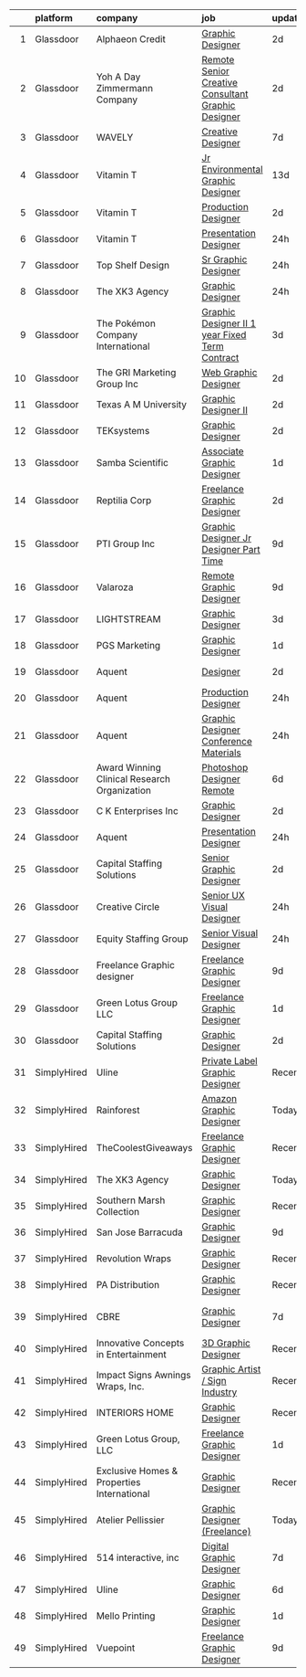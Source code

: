 

|    | platform    | company                                      | job                                                                                                                                                                                                                                                                                                                                                                                                                                                                                                                                                                                                                                                                                                                                                                                                                                                                                                                                                                                                                                                                                                                                                                                                                                                                                                                  | update_time   | location                  |
|---:|:------------|:---------------------------------------------|:---------------------------------------------------------------------------------------------------------------------------------------------------------------------------------------------------------------------------------------------------------------------------------------------------------------------------------------------------------------------------------------------------------------------------------------------------------------------------------------------------------------------------------------------------------------------------------------------------------------------------------------------------------------------------------------------------------------------------------------------------------------------------------------------------------------------------------------------------------------------------------------------------------------------------------------------------------------------------------------------------------------------------------------------------------------------------------------------------------------------------------------------------------------------------------------------------------------------------------------------------------------------------------------------------------------------|:--------------|:--------------------------|
|  1 | Glassdoor   | Alphaeon Credit                              | [Graphic Designer](https://www.glassdoor.com/partner/jobListing.htm?pos=108&ao=1110586&s=58&guid=000001836932df97b29dfa83c1719182&src=GD_JOB_AD&t=SR&vt=w&ea=1&cs=1_aba282d7&cb=1663917285649&jobListingId=1008151102778&cpc=6FC5BA77C9A4CD78&jrtk=3-0-1gdkj5ntpjijg801-1gdkj5nuai15s800-abcd5ecee57e47db--6NYlbfkN0BnrYInERJ5Dx43upzuCJT-nQFJR1QZO1CzI9s0vUeUfJZWnSVwM6sTMepdAUS1r-9wI9vl2Ek6oP4dSSjjvie65ySAeIg1e3HzzAQLY8ZWgdJ6a5iEeQCfPiomXysthzUx8llpKf_VXs7LF-k3ViVgUgdRJd4MlhboPWphQFXeypCOREIRtirE0vFZV2gl14nHEHZT32Abt3tlsppP-lANmyb1U2a4weTLK_RWqTk8LeqgVf3Rrs0oDTGd8bWWQIyyjBePp7jIhKC2Cof3mWiqcP1JoKgq3y3A6Pa347H1jjhQHSjcVZgYoKumb2V7AaRZuWJpJGVu3QYcjQwMDcFRX6xrC4TalbMwamljqNFAPOShZpsC6K71YK3wVHN99u0BmawFt7KPzOwE_FPEsS7gvdVXFliwYyVsPZy9wVn3uCsDOaB3V_hyMPJx1wdCd5X4CfCvdmCxXP1cO4bDdpP4cR3zg0PY4PqvCoU8W_K0I97gUk4iJF1gIsPpsRqx18c%3D)                                                                                                                                                                                                                                                                                                                                                                                                                                                            | 2d            | Remote                    |
|  2 | Glassdoor   | Yoh  A Day   Zimmermann Company              | [Remote   Senior Creative Consultant   Graphic Designer](https://www.glassdoor.com/partner/jobListing.htm?pos=117&ao=1110586&s=58&guid=000001836932df97b29dfa83c1719182&src=GD_JOB_AD&t=SR&vt=w&ea=1&cs=1_e18151a9&cb=1663917285650&jobListingId=1008151880610&cpc=4F748F1840550ABC&jrtk=3-0-1gdkj5ntpjijg801-1gdkj5nuai15s800-61194d1946350c59--6NYlbfkN0Ae6Qmv8rNb3d5rEsMPL_plhvilYeiJERi7JqghURwQ9bm7MqXbBAiykq53oyuhTfuPYlFhF8X6HgwUoDGD5iKS4fjS8TWcE70hAqwUpJTB_osxRYZdE8qLbHwYCLVKa0Gde-vuAU9X0tJ7h4cMg25Wo5UlslE5_CfpadBdrIqtpJ8zLxfAXfRKoCEoeake6N5lPOMfG-SYgzQGJxcx4xP5jjhHsKrLxmq4qqAUaAjIG9qdgP7EK3reWzYiw5x_RCbyBSzrSx0dIEn7FP2V3RlqZCte-WL9Ub2EJ7NGEQji6YzkSznG-MRzDlCGm3mYLWtAwSLVUQqWSFBjobZcp8jpW6-vte6Hua1cHCog9PfYoGW38SiPYXB3g3yM4N_B5putrp7FdMiXbBshDxQjbCA9lYbPk7H70NcGZMxKwzWR6sAlRNDE7RHlojwXPQVvazWZsy-ep52JoRIbRKAMiwayoCIWiyA3Mvo3F8WDQA5OdG0CBiyEn_C7)                                                                                                                                                                                                                                                                                                                                                                                                                                    | 2d            | Davidson, NC              |
|  3 | Glassdoor   | WAVELY                                       | [Creative Designer](https://www.glassdoor.com/partner/jobListing.htm?pos=120&ao=1110586&s=58&guid=000001836932df97b29dfa83c1719182&src=GD_JOB_AD&t=SR&vt=w&ea=1&cs=1_217b3784&cb=1663917285651&jobListingId=1008142625068&cpc=39A4E8CE329AB187&jrtk=3-0-1gdkj5ntpjijg801-1gdkj5nuai15s800-737676f5c0154e20--6NYlbfkN0CFsUkZ6y3FSz-mlD6L7ejB8QaNpXOZA9zECJrBSE1jTBuhyi8Ho6Z4rULrzApPUifffnvidq19erh0reHKuG2LGc-PaRBg9_M0nqUEoXY92QLSLCyvHryPIiTvUUp5E52ygbl_J0t6Wlvg8176ui6xWQB72LXkP3TfZk74oz6EzRA-RHxjNBNckmwEB7dQDsWWLdEgNYOvq3i4Ew6JnlDwmYJTlJD5ieCKXNEu2VhMMnQylLNUkI-AM1Vl2YWL6_-7-IwYtXbcX38N7VZyClJ44lyrg2aFvEzCPCbDquWjsFK0SK-SoFxbsPpDdxlBTrkE4LLz4LtjoukjIL308VKCKbDXqoqBol3MCYIBKZzg-_m-G4t6DqDXS3L2kU4jqIbIT2EmhudIdmfkL0LDqtxgpVi1eWMURml2e08dVoHHq9DlfzhlNDaff7fy55zvgiozF2KtB_MLoNjCR8-2GDXnlFHBtG5NShfeJ8XrEHXByec7rJGnIL_WFgyKhjG7QAu5xfpIufHvqg%3D%3D)                                                                                                                                                                                                                                                                                                                                                                                                                                             | 7d            | Palo Alto, CA             |
|  4 | Glassdoor   | Vitamin T                                    | [Jr  Environmental Graphic Designer](https://www.glassdoor.com/partner/jobListing.htm?pos=127&ao=1110586&s=58&guid=000001836932df97b29dfa83c1719182&src=GD_JOB_AD&t=SR&vt=w&cs=1_dae48e83&cb=1663917285651&jobListingId=1008129863857&cpc=334ABAF5D42DC775&jrtk=3-0-1gdkj5ntpjijg801-1gdkj5nuai15s800-e3edd1ff59c9b9a0--6NYlbfkN0DMrcEu7yrtATojKJA7cEzGQ3FdRGWLh0CZQInL4ECGI6k5tN82kdM0cJmh4vC7GggP7zUT0jyVoXSJAKk8MzevS-NwFvMPpKga1x3mZJUukCQsdgIAZ1jz5sZr069Bnq61J4CRVrzkeNE1-DpSosLsnxd7FEc_dd6-u3rWqqO3k8kzMbefDif8LhpKgXrZyqdND4bz24eV_1r0Ev-gJ7hgDpYpYzvyiwMOwGLU4DHkVr3mLfn-QoxHTc-8Ki52muQU0jKxfTNPthDP9ohNB6DHBlO0pRDBzlTjgprWVCfWnUsNcC2ktoSSytADNFAO_xNb87ExtC5vhv61d1wp2mQBTOOjVbvBncWDv0dZISW_V31wwc4WT09Tx4k5AWtnQ9HMaj9ufq4NeuG16SryL4NfTbfzy_DbM4ZwvGGfmCOYNt-2jELhIlxRxMx1gvfz7sE9_wIxt8ek7yp2qLJMGm61h5g9L-t__hHrWAtgrxuQyQ%3D%3D)                                                                                                                                                                                                                                                                                                                                                                                                                                                                 | 13d           | Los Angeles, CA           |
|  5 | Glassdoor   | Vitamin T                                    | [Production Designer](https://www.glassdoor.com/partner/jobListing.htm?pos=122&ao=1110586&s=58&guid=000001836932df97b29dfa83c1719182&src=GD_JOB_AD&t=SR&vt=w&cs=1_a73bfd6c&cb=1663917285651&jobListingId=1008151819146&cpc=334ABAF5D42DC775&jrtk=3-0-1gdkj5ntpjijg801-1gdkj5nuai15s800-810ac27358365c75--6NYlbfkN0DMrcEu7yrtATojKJA7cEzGQ3FdRGWLh0CZQInL4ECGI6k5tN82kdM0cJmh4vC7GgjWyrcpBQioN1-sHXvw1Yat8fHt3RsUH71OYNlpLfsvLbEw87Xz2w6glgpM4dTzZxsbhQlvW6-9-y9DNjU0DZi8uNfyThWJ4Me1eui6URfmxUwanqSZgeJEE_a8YienOdhSZJPO8FBmDvxjncmWFQ9WpR9Bu9zLebbQRqlpL9H2jhLx5enqaX-ijHEIkY3y44UHWq_MfSd6VBZt6vlkwp-0J8bvrxw0R-dgvVpR_9bDHjymStdqYA12B9P8Vsnjbrv155H0oqEeEsLFFDX8bnO0VXyfDYZPvaa_s5QbBYq0YicWcbcbhPg36k--FelEXJ7qBfnrQa2mAk21rt_ZoP6LMoq3zbEt8kh6oi5Dw6P2nwty6JxBxxAFN9MG-aPIwpptYZmHPH40FHsxeL1tsMwhRyLydDM_KU-er6ADmD395w%3D%3D)                                                                                                                                                                                                                                                                                                                                                                                                                                                                                | 2d            | Boston, MA                |
|  6 | Glassdoor   | Vitamin T                                    | [Presentation Designer](https://www.glassdoor.com/partner/jobListing.htm?pos=121&ao=1110586&s=58&guid=000001836932df97b29dfa83c1719182&src=GD_JOB_AD&t=SR&vt=w&cs=1_17c6cc68&cb=1663917285651&jobListingId=1008157089997&cpc=AC285F3A3ECA6BB0&jrtk=3-0-1gdkj5ntpjijg801-1gdkj5nuai15s800-88ad136f7768b99c--6NYlbfkN0DMrcEu7yrtATojKJA7cEzGQ3FdRGWLh0CZQInL4ECGI6k5tN82kdM0OKoro5eXmjoLzNe9gkEIrgTKY1E3bSTIM3ovJvv87yNKFO9HMFtQk3_CWubqNFgbT3tcq5jdSgIn5zfJypJ9INedF8YYdrfsmDZp4RHJ0HciHXk9O-fuWr-yWGyLkgwGZzG8MtO7Xyz11bpD4BYHfo16FMwqM9Ok85_Lbf6_No7vPTvp2gQu4WWePAqadqJBJlRn87AU3MzNEMImfgzARJ7VxEaaboZfC1y11pSirXSGkXMH3mbyJ0tAcqZDHmDE48esY10XYqnXHeq5b0EEEw5wC_L5cGQptp5-0Fkpg2Kx_BKvTXbeENQr9HUn6U-twCu6X04QF8a8nmvWx1IFiSHhMgD86K2gNyXtlnnr3cQC8J4Oo5xbreVpnINwCUqqe3IcKC5PwGAg1xqWPzpnYeHyNTYwzcJaP2dMsuEqgmfEqsHlHd5Kuw%3D%3D)                                                                                                                                                                                                                                                                                                                                                                                                                                                                              | 24h           | Remote                    |
|  7 | Glassdoor   | Top Shelf Design                             | [Sr  Graphic Designer](https://www.glassdoor.com/partner/jobListing.htm?pos=105&ao=1110586&s=58&guid=000001836932df97b29dfa83c1719182&src=GD_JOB_AD&t=SR&vt=w&ea=1&cs=1_812bf138&cb=1663917285649&jobListingId=1008156415281&cpc=6BF42D0955AE9A34&jrtk=3-0-1gdkj5ntpjijg801-1gdkj5nuai15s800-788e792b354e28d1--6NYlbfkN0B3a3pPWq5Mbof6RfXftpHuZtZ80pp8KUOfI5MvpzJRBqS8xKdZ2255llMvfO7QeCWvQEmpGcwasQloGE2RFpKqGF3kps7261U_wxRieIDAYxFWN87IvBIvvkiO0RMKiMRCtvcOptR1pxp5S6OXWZESB6arCDwLgCRwQ6-h5Q9qwUlCTEzxv_rJjOwuhW47zY1wDzkVt3_COqPQfGGrvHm4VU5r60sOeHKcVnx3l5Hss7tTpXlrdsiW9J0qU_y7Lz5_79g2qLy8qbx3pFKAqP3uC3HhjhzBgBXd1VOVtY1SMuZYTQybLBAjT5xuGWdbGaYeHN-glNl3xG2tHQIWwDxwCeEf9SgrP09YG955TfbHIz83pVpvjvO1vqqmWKp0DYE3mWEMXkIMbth-k36nwyycfYG2g_xrjIZ8eAoOw6p8AHGlU8w_psW7ZJYOX-2IwB8ub7VAt7t88GkQpWZcWyDsNpJwmKqeCY1EeCVUellcqdTDL0VA4tWCq9nQOqHS3Rx02B7yC-58Yg%3D%3D)                                                                                                                                                                                                                                                                                                                                                                                                                                          | 24h           | Remote                    |
|  8 | Glassdoor   | The XK3 Agency                               | [Graphic Designer](https://www.glassdoor.com/partner/jobListing.htm?pos=101&ao=1110586&s=58&guid=000001836932df97b29dfa83c1719182&src=GD_JOB_AD&t=SR&vt=w&ea=1&cs=1_2b69006b&cb=1663917285648&jobListingId=1008157392581&cpc=9FFE37255B2C047E&jrtk=3-0-1gdkj5ntpjijg801-1gdkj5nuai15s800-2582d18d111067aa--6NYlbfkN0AS3oPsAAmCngCu4U51_2RxXyfS7TdWOFtWPOafNW52I-BHaFGjpaHgLLPT_Pj47t7DKZOu3qtlECTv6dlmnU8A5_S277PI7fFHFWxHahVpr7guItFY_tt0Bio85zKHCWDOEB2qJa5ESyXa--A-AHCMOdfeJyKWTojj2Gr2ig80pc9Tc7Kl_O84VINFSlztl58KgxgXergvZb25IaIkMxFy13oz6-nusEQkq4TRXDYGYjdqKYe0RpE0uFo6GKNbTN46GBfK-TC4Q3LyVmrIah9vZaDWuK4sjq0D02PEbXCHk6XFmPPsAa-7zf529-zWAJAdy-x6RXSnAzMHbETDqBxomz2JFMojI5_gn9UrKmYeX9nGFJ4Ap-ykSaM2s7zPiwE62G7QrKy7RVyW3ESZ8ibmZJ4baeZp_bfn09TdHm7gi_5wTkZ-KgBdDoDWIdwSC9wJ2AVLf-tj2IaUU6UJWiEpKjw5rGfiQ70g1K7JSE0IWgaoHtlaNWEq1uP8fkwktVK1dOru0dv4_ZvIOXim0Y9I)                                                                                                                                                                                                                                                                                                                                                                                                                                          | 24h           | Remote                    |
|  9 | Glassdoor   | The Pokémon Company International            | [Graphic Designer II  1 year Fixed Term Contract ](https://www.glassdoor.com/partner/jobListing.htm?pos=116&ao=1110586&s=58&guid=000001836932df97b29dfa83c1719182&src=GD_JOB_AD&t=SR&vt=w&cs=1_3563918f&cb=1663917285650&jobListingId=1008149328296&cpc=F4EED0218A761C36&jrtk=3-0-1gdkj5ntpjijg801-1gdkj5nuai15s800-e834119d6ab8731b--6NYlbfkN0CsgUO0V2fSZxJANSxJiftVXeq1wpG4BxYFHzXoW0hPJv2peq4EG1Sb8vgmQ-Y0im9pkh8iKDM_fAqhAbg68VJHlv0cgOCNFETbXvX_vv2_R9Adh4u3l-o-PTphtNfeBpP2PQ3TcPjVakT3WolKThl1EMEUjYy4rQunM0FMXwPuFxlr0yV6Mmwvd6SV7KiipNbOmvubFJhfs1QQ6u8c7SlmsYLblz0aKQJ02VQkVroLCMZNe5H3r6WuHtk78uGTp13k5xQ6DOK5QUM9hqLSGRkW3bQke84eQQnpBoekZTlNowj2D7OO95i52sqUz8aTbdA1jZgqZXYVicCUAk7TrR6CHDuR8JP89X-emARyb3QpTbqPn7CYH2Z7icKyRpabGxEkUZ917qJIfh_jLHFjerT-9Ca_Xo1NeKVLuSiWD-zqRBqGrKRygGlgMUK5-pAl_fMb4sEObtZdqt9A7JGv0tue73OG_LRIm_ghpBO4MIcyV7H8RXya6do_jx_8P9U9XMuu-rNUk-fOX7VgGKjk4vrMYro2emWPBB9bsUGgw-_DmwflSwCBzpDvE1t_QHhRHKPBbayLcy5ypI28xkcmXwy03j6HdK-cyI2QObMLfFc8ybKFjsMx5pLUuVZ27dF5vvx_kY13yt8Fg1OE34pZCdLI8-crB4cNPaiu-PeTMcDTEsEAZvDId3KRnq1s0yqL_UturF9QQ_fQTHbJsqmYZrfEK2CWgBMvKfmBaQ0HAPDLpF6QWXB1uBs0DLpyRTJSMwO1iepeNMzCE1ozagfEw-x2YAJVdV-4a9uh2dvfgOq9Sj1uo6iKUhzMPG4FM7kWnhVVZkkk9S0Er_Wmf6xctKDgI9AD_40vb6qMCysKweout26UvWbspEVII3dcfPekDDTko9TuWpIIpmu-AaaqCEbJAH5Bq3naWCU%3D) | 3d            | Bellevue, WA              |
| 10 | Glassdoor   | The GRI Marketing Group  Inc                 | [Web   Graphic Designer](https://www.glassdoor.com/partner/jobListing.htm?pos=109&ao=1110586&s=58&guid=000001836932df97b29dfa83c1719182&src=GD_JOB_AD&t=SR&vt=w&ea=1&cs=1_1a2cb3e7&cb=1663917285649&jobListingId=1008151346830&cpc=C4A69CCDBB3B9599&jrtk=3-0-1gdkj5ntpjijg801-1gdkj5nuai15s800-4d2276e35a3fb928--6NYlbfkN0DeyJ4CP5CzwT7broxeUwKBt3co1QwKwWitRQqJu2WRZ_cVdmc-MMSgdAU2kJHo8wG-4vK7bKBsCZ0XKB8_3gSCsTpQoYjnFYansRqHhWmmDgYrj8njH8_osi6gtiZ7tpiwudXJpsdnNfhiJDCEHuT7tDTkPc88DIbYr-J60T7uVtZORV0ftbuY_Yt8V8HkJirrJPbUd5VNVlEOjBOcJfs8fm2EZ0xCNb2iTYY-3AwXDDfVeMMgwWz04k7i6okkbKP3fe5NVhcNtlnsPq1hW4gndrWYplf4k-zm22HAJ1V3pXd6Vl1srLfBLR8wT8Edi7Ethk7NnE1cG5kqhgeQUN7XbKWKCNeQSJPJp5GuBQG3BbOlKJvWNfYlcpfN5F0qIBsnaRzw2e1aJRCt19_HHmO7AMF-XbMmyYi85Kgl8qwXTUId6PIg37hTyYb3cpbXpfqN7JbOB5qm_VNOpmyipp907Kf7E1Mpc9uC_a8mIGYConfwAiKYOdfN6daRCMVWYJs%3D)                                                                                                                                                                                                                                                                                                                                                                                                                                                      | 2d            | Remote                    |
| 11 | Glassdoor   | Texas A M University                         | [Graphic Designer II](https://www.glassdoor.com/partner/jobListing.htm?pos=115&ao=1110586&s=58&guid=000001836932df97b29dfa83c1719182&src=GD_JOB_AD&t=SR&vt=w&cs=1_b8a3c2b0&cb=1663917285650&jobListingId=1008151818733&cpc=87A0A889578C8297&jrtk=3-0-1gdkj5ntpjijg801-1gdkj5nuai15s800-ebe0103b5d2bd343--6NYlbfkN0DakAe_U2cOGh4VMdOf8vFEGhXP9L9XBqa1ytWQKoJqTT5Dg4G1XyRiJleWUwxlDFhmnxGKNrbnYoXIKZIZ4NUreQ7hHJzoXHMOTt_75Zvt9-59ZIfp3B3mGAzDEy4oVs7czRZ0H3t3fucyewG26pOIadIw7QLrOwEPoSALVaai54sc6Ms40KPjU8fuLA292ak5fGaXBzYV73m5QGengwg2WUWXpPqmJ6F_7FSewd5p6UgBz1T97boOrt1t2LwqL_DQCEib78_iHZ-Oj88FCgDEhrdusm2cbV0nWwQR4RcMvEtfkcVc8hhsQ3W8uN-i9J2zvphBvAFy_si6wqBW2R5765b7P2sWy3GQAWS-il5ARVeGkMjMQoXTyU8RzuEfNA55w3i9rH4BOrDjP6f5IDmk1HE_1mxsTPlBD382lyIH4FxJmgZ3bjsgXTO-fhfMs_qBpsI5VV2DN2sSclJ4tByYSARGU9idLEA2UP5woRb-5WiAfjSjpRJw3RBGEvYn8zfokEYzB-fsJJjsPRlQP2RK_6MmiazqsT4rljUjRs6dEIdG_D-ZrmSs)                                                                                                                                                                                                                                                                                                                                                                                                            | 2d            | College Station, TX       |
| 12 | Glassdoor   | TEKsystems                                   | [Graphic Designer](https://www.glassdoor.com/partner/jobListing.htm?pos=125&ao=1110586&s=58&guid=000001836932df97b29dfa83c1719182&src=GD_JOB_AD&t=SR&vt=w&cs=1_9977b805&cb=1663917285651&jobListingId=1008152122701&cpc=32EE424DE2B657EB&jrtk=3-0-1gdkj5ntpjijg801-1gdkj5nuai15s800-57eb7788ebfccd96--6NYlbfkN0AuKz8EBO1xHDEL7V2YF9xF3dC_I9B9i-Zw2Jh8clPMK3KTieKealHQySFBD4L6FvN3yT6R0s_NIyCXReZvmu4kXgX2zyVoKuxs-Xiv3MEtbzhVPXRCKLg9lYfW9Byx-5OjnFu51hXtuvS3a86DG6QP5Eop4ocy-tdDYoIlgjVLlaxuPnOEiHEUELG3sfs_cRu0CJb556PXltfYExupYUVwFtd5_l51TciNXR9jkppF-mjkVjOxae6-ZUNIuNzDCnhnQtS2BUFUuNbHryOIXYc4WygeBFiamICJW1lJ3KYNV-RoWNeqT7GEQ1jlrcQ-crPcgN59tZ7RLpwKKMA23UpbqoLdAnU2BMYrwKx9RF9MIp3pkL3GpMYKFldovHqswbQ3PBCr-L4Jt0CdrxikqQiOAiMl5ynWpIWNvEhpUlrSISGeflT7K2GU1uvqsf-mAqIBq8JxHBYk6pHBQ-dwK-ASj0N_GsudZ7f6zUvDRSeFZUEvyg7on_osm4PNYOTbjzu0svqiqv3pXHt0Yt82XW5sfWR1pQ6t4ywZkyZXigbsOfmIjpuTT0As_BboHu70NxRkFyj7XLDBklsT9eZRrtUjjK_Pv8qVH-QPhCePvJK4iZrGI_9IzyvAI_ozfi_e-jYXfb9LhtTzQKD6sjE9DCH-4YL0J5lkdOI4EtiZz6qtPIeMnU-u0-W0xutHD0uxas51xIAIrAQ6NsTtSbAUjmvaFb_BSsK2A3DS7zhxrG_ePJSYhQhifTIGm541MTptzS-WO2kn5CRyaxOwGn2zZ9OzhkhRZkNBNdYPtss7mDAC5eGbUjoDwHAhxuK7gjYx60GpR6z0FAjniX9PpqXTmFpErUtQE_LsFhz5CmEers8LQhFu8IslMmjK9zahBsQqUdusqXLpEu9gxAXOWmC5uE8NxFgPG2JxYj1Hc9od068iTGMDnknjXRrs)               | 2d            | Lisle, IL                 |
| 13 | Glassdoor   | Samba Scientific                             | [Associate Graphic Designer](https://www.glassdoor.com/partner/jobListing.htm?pos=107&ao=1110586&s=58&guid=000001836932df97b29dfa83c1719182&src=GD_JOB_AD&t=SR&vt=w&ea=1&cs=1_77b074d8&cb=1663917285649&jobListingId=1008153758790&cpc=1FDE87803EF93CD3&jrtk=3-0-1gdkj5ntpjijg801-1gdkj5nuai15s800-122a8512618058d8--6NYlbfkN0B9r7Yfsmq1dEg5bJrWknERXzKBmO7UocWnp6Z50Xo8NzPq1eoKgHtnu-tYQIQxm2o_SrCwhlZdubjbRM-cBYG7X7k1MBmrVfR3OmyNLCl5MwVu7zlCd8Daf3sGi5GObRcLDgfINdOCMKivG9hACyrgIVx1_4TkBt7CqWI-cv3e6gfYqTMq0Jda98cvSBaY_z4MZrWt2QYaN1h7WAXK8UnOfM647HUFLto77Hp1K8ubV6QMZWJK6VIMmDCh3yjn9FP91ND7ExduM-XQDFH69EzvsmOKOIS3dtcCIft2spUs1TW4Gcvmzu6pFzkiyf1uI-0ZcpRMgKjyq9LhcUclWgB3cUQ5PmYhe3Z_BtKOT3LRnZXNw4FpT3psPnjAL9SZQFBVHLA0Mr6jdijbRJmfWARKkMXDKE8pPfMOcYEux78V1Zz8_19gavTrMfxSHpZMO26HH4O7aECHLHAY104ARBQkKcleEZMugNPpXkNo02uTGLOIuHz0p2WzF8VlZrChWqP1coYecRSy1A%3D%3D)                                                                                                                                                                                                                                                                                                                                                                                                                                    | 1d            | Remote                    |
| 14 | Glassdoor   | Reptilia Corp                                | [Freelance Graphic Designer](https://www.glassdoor.com/partner/jobListing.htm?pos=113&ao=1110586&s=58&guid=000001836932df97b29dfa83c1719182&src=GD_JOB_AD&t=SR&vt=w&ea=1&cs=1_f9d1758d&cb=1663917285650&jobListingId=1008151622516&cpc=07D58528F3898F33&jrtk=3-0-1gdkj5ntpjijg801-1gdkj5nuai15s800-798b90cfdda044eb--6NYlbfkN0Dx3r3E47sSe5bB3PIy1uzBZvlB7xy2NhfhZMlxQTsxrAM8lLPxNGOO8SMxMs4WxP4ak8ZL86YV04VhKm7n4N9MZbw_W744X1YKNyFx9KSLIVBN4rzDRrLQH2pHpabi4vD_pGBGVCJwFYEpR5hpQG0514znZFrG3fUa4HO9GcDdlUcjgdqCpkGcmXIMSeaEFKmg-VUg4jPFKV6w0Uh0-c2sCcP3xbqwyAYOqlPEc4SxVPjdK8o6ymV8gYq2fzkufolTQ5WW0R8arJN6uoYXr--i8VajGd71gE-BOY11U_6Qj3Iuwyo0hUrAZkOsGPrwyCrcAoNExlF3oomx4WiGpuuJwEwOwXP5px2SLPdS3ynvnuHRpnl8tICofiDdc_HsD82d3kOOkDW7EgRUl3BU_VjyVxxdX16iau-oh1o6wPpVCSTHn24nOq0vK6rlKjCqe2Dq9x8CDAoPAsWjpZTbyuyJmWENXkz_G_9bVeKnStFtelcp-4ABive8QrV53kXp-YC2YcfCYMXtCA%3D%3D)                                                                                                                                                                                                                                                                                                                                                                                                                                    | 2d            | Hillsborough, NC          |
| 15 | Glassdoor   | PTI Group  Inc                               | [Graphic Designer Jr  Designer   Part Time](https://www.glassdoor.com/partner/jobListing.htm?pos=114&ao=1110586&s=58&guid=000001836932df97b29dfa83c1719182&src=GD_JOB_AD&t=SR&vt=w&ea=1&cs=1_95c8ad04&cb=1663917285650&jobListingId=1008136531111&cpc=663B5FE45D73772E&jrtk=3-0-1gdkj5ntpjijg801-1gdkj5nuai15s800-d9238c144ba47ad8--6NYlbfkN0APToHrk7ILONyRglvlT3LJMO76dZGJsKlG8WQjsY8CqzJJDeCOMXQiYKHQ2KF79ji3fcaagy1EgP3UZSMxkLharUliBRbhwqXrYIeceeRntOTsDlw_-iiFMhq1dc7PN945hUwtPDgSCJFe4nvaZ0AqWIC_B6UlnC45WgbjMgV6HWFsPe3qQ4khvulSSnmaN_lefG2sNIvRh5LAjtpDjFQB3-pVkYnOsAnhSeEFfxttY-eGedDlWSwzbErd0lZBN7rcWiAqtNIa9NVaQS6ut_aoMgTCa9mU_R_1Ynp51UHPO68y4PGkDBS71MNwXMHJI8P9_DLGX2BFWSyvUobwC-DZUHFNs7K16aOAMz_zhbABcmE5cBb6oqAftyDnk-GdHdg5acctPGmOM2lrsQMxNOxzgtILu4eCjPGaNKTP9iTU6urXLfgX1FFXCZVRru4zZUA3k3mtAol9vS3LnxA1QVku2YVO8seJooJXV5ZnCVtmo5JWUv2XxdYm5Cdx3wClvmub5nQstOOeLzy0aPpNBMa_sF8DsgHKzpQ%3D)                                                                                                                                                                                                                                                                                                                                                                                                   | 9d            | Chesterfield, MO          |
| 16 | Glassdoor   | Valaroza                                     | [Remote Graphic Designer](https://www.glassdoor.com/partner/jobListing.htm?pos=104&ao=1110586&s=58&guid=000001836932df97b29dfa83c1719182&src=GD_JOB_AD&t=SR&vt=w&ea=1&cs=1_18761681&cb=1663917285648&jobListingId=1008137095936&cpc=AC285F3A3ECA6BB0&jrtk=3-0-1gdkj5ntpjijg801-1gdkj5nuai15s800-739c9d6a71a72283--6NYlbfkN0AtR68e5gWpPxoovZgA7Udo-dcymoK0NpHFMpIgh7LYz-pALWxTaWXT-7nX6wHhEykZksmTZ5JhukyEdmiwSHwtQSTcNlpGPnpfI2cuG4LXi6WsDZ_TSUR9qkC-NbKGV2ocO6SwTVsqb7RocpBRdKx9nQofAPWA0z0YUS-MicLQY3jgsOcE-GQkrx9SQBB4eBNgY3wR_n5EMQT92RgPCOOcdAXPED1yPnDARcdhF54R8NhVXZK4ENCxDC6GLNnmxVuCcfKKu_RV_eDh2kkvQM3vMIzt-tN9c3MyHaoOwi_9aCja4fV4OzWGHutX3NicfzpsNh6JpYjqrB5otueLKmbNq_SpeCH9d4FxyzoiBc4MY7V6GjxfOT8d7IwYPJB9j2NpD5yBwFdnIpje4pyPJhhrW3AdLVAhfR7nhsaO789Hs37dh85La5ldCgpXAEtp1_aF3hs8ILz9TiasZ8YNnZmaaFPmCZ3BXh_aq7BrfNChs2ftLzP8Z-AsGvYFt4MDhPU%3D)                                                                                                                                                                                                                                                                                                                                                                                                                                                     | 9d            | Remote                    |
| 17 | Glassdoor   | LIGHTSTREAM                                  | [Graphic Designer](https://www.glassdoor.com/partner/jobListing.htm?pos=124&ao=1110586&s=58&guid=000001836932df97b29dfa83c1719182&src=GD_JOB_AD&t=SR&vt=w&ea=1&cs=1_2c162613&cb=1663917285651&jobListingId=1008148712327&cpc=654405A9B1E0A9F5&jrtk=3-0-1gdkj5ntpjijg801-1gdkj5nuai15s800-6edb8273d2d1874c--6NYlbfkN0C_-2SRK1RVDhpf-slM4KCmyuX9KaErJfzz60Weic6r3LXwiquozlTWXMcZPQ-epAOvTbqwTiF8hHMnJ4ZfIx0vVod4tb6gRVs-VhjCvgU8_R6evQss2j5JqtyD_GilDQoPfuwZ1XmiHcJTxCrvmFubVLY9noLXZ60lV-sUoFbaMHiqOcmTUUbPi3wUcr69kMd6k2AKvRieAxv1weI0NG6en3b5r0aPD2_Idkj37Oi6zWwjrI7N10axQqrpQtdg0tjEmxlBkY4O12mKDOFOrCx204wn2euMmWX_qXKYeKZsQkdk2VkPHhsxhgnWesQUSZ_3mqFsByWlVqsdvL3dxJBMmAdjvGMbrmjrOjEQVx9YFSee8hhKeF6kF1_qJ9d3_wqhv3lkk88gzuNCo4ONMS_BlSpH4Ly5rv-8qq-35HTwxuB7-Pm8sQCwhzVeV3tJ2j0qFbn0ao4xCeaxZyEwDFmHYk9WPU862WU4cx41MvDd8XEvGEsFPdiemNLf1yUfrY8%3D)                                                                                                                                                                                                                                                                                                                                                                                                                                                            | 3d            | Remote                    |
| 18 | Glassdoor   | PGS Marketing                                | [Graphic Designer](https://www.glassdoor.com/partner/jobListing.htm?pos=103&ao=1110586&s=58&guid=000001836932df97b29dfa83c1719182&src=GD_JOB_AD&t=SR&vt=w&ea=1&cs=1_7d14e123&cb=1663917285648&jobListingId=1008153340978&cpc=A65DF3A704A48F9B&jrtk=3-0-1gdkj5ntpjijg801-1gdkj5nuai15s800-658846f38987403a--6NYlbfkN0DOqKmcrC6nnK17JYOu2Ajfb01CEpFVLT3Enm1CNd-NNNBu9UXh1M3IBj7E7Th6zlge2ob0N2lcrE_OOvSVmKDRAgk5imCRLjaA75_E-VqDjGuRg6cfiyUbeuwGYvFsB7DlPoG5LkbcLDvQ_Xc8W6aoYiFHep9rUOnT_w6acw60r4qBTYaBUY08EQmdHFnEgWtt_eW7ILXFoD2S3XFDFZxeF9rrV8L2qkMjcTEFbHmxFTCAxsfxVbJCrF741aHiJZDGZ3mTGRbhO6ru5tjFZREah4CmKJMJifz3l1Tmsdr0fH1zkhvQojfxmccT3hO1lgA_Nk7wCzar6_ig78mOJsIszUKpKDoGpqyeLV9bnknXPE2tXevd04cgX99v1gZhV4dCF0kcLegQZoKrcblNNWhRXdnA2wVHUvTsTXyXK1OhwlaLYxJjojfdYUsfPU4s2ULBGwEfBEnxqCqYZgB62hYZ1wWQTIvTSa9VDh0dyjf-ICZNWoBswB5lzfd1Bv6q27-2q3dnl-euTA%3D%3D)                                                                                                                                                                                                                                                                                                                                                                                                                                              | 1d            | Remote                    |
| 19 | Glassdoor   | Aquent                                       | [Designer](https://www.glassdoor.com/partner/jobListing.htm?pos=130&ao=1110586&s=58&guid=000001836932df97b29dfa83c1719182&src=GD_JOB_AD&t=SR&vt=w&cs=1_aa2a479d&cb=1663917285651&jobListingId=1008151883627&cpc=654405A9B1E0A9F5&jrtk=3-0-1gdkj5ntpjijg801-1gdkj5nuai15s800-7db8e096a8985241--6NYlbfkN0DMrcEu7yrtATojKJA7cEzGQ3FdRGWLh0CZQInL4ECGI9gD0Wolx9R2v-Aex0-GK07cSBnfUszu2Gk3epfCXYrZ4lbPtyxSeKVuPP2UXqGccySQYbB-NyVu3obzJBtF839FmcyuzDkiPWiSpyuyU9itCTSEK-2MxZg0CTxcMNvMJapyx0arHbaMAQi4RCARFx-MV5HWDX-8DYjevLDwAQDQAATpGwT6bHvtzPPD5f0g1Z8gr2xyFdJW-0aiknGI6AKhJGOJp_kuV3jDOe70on9WRw1sXCb7QIl982olScuLCID2fQiKovhAR7rTiyMdck0zMvaV_1NEkFhCzcSy5jqhT_NF5OjXxkiPmyx4e9sTYECS3FpeuBM7FVsBnQ44Do66ZYgIWR-sca4HBDe3gU_-Z3X76JBeep2-FdBuLl0Qq0jshuQERcRRBas6u_EwqWKvWAFjsGGkbA%3D%3D)                                                                                                                                                                                                                                                                                                                                                                                                                                                                                                                           | 2d            | Culver City, CA           |
| 20 | Glassdoor   | Aquent                                       | [Production Designer](https://www.glassdoor.com/partner/jobListing.htm?pos=129&ao=1110586&s=58&guid=000001836932df97b29dfa83c1719182&src=GD_JOB_AD&t=SR&vt=w&cs=1_580f3b3f&cb=1663917285651&jobListingId=1008156603561&cpc=3BA4CE39D5B5DEF5&jrtk=3-0-1gdkj5ntpjijg801-1gdkj5nuai15s800-75a61709ff0ea94b--6NYlbfkN0DMrcEu7yrtATojKJA7cEzGQ3FdRGWLh0CZQInL4ECGI9gD0Wolx9R2EDT7B77c2cRqLkgWUoMLCGYAR0iGlWqhdIV3dY9XgsevOilVVt_0Ac1N9neY_i0pAwjEsOxmYj-7eeI3S5HQlztzZQh5zqwb8TvpQFHH8cLZ7kDRq_b1zVhIcCJR3POWITcvrZZ7K_eZRTDyDVRyzG631IPYOnc_znQ_taIg0qTrrgYa_aD8ealyRlT7a0XQlaxxb9yqeUGkr0mEq1P54T8wg8P1q5gfri5c1WTf4bqkGtPHV_Noc3HAyR0H6Clhx9_fyfpLK1aj-WgJmaZn5JZtwV2DdEKW05WIBeiIXp8iDvE7dpgSPEYBdtyvUITzZ2wu15ZlmirwWRqV0knOJuO3IVaQPqA2okyO0m2TkR0M69FBOEJGPfuI7AJZBYzfJXsRNQEr9oDw9_N7PUUrFMHvjwMGIjOLK1lWqlkFyTU%3D)                                                                                                                                                                                                                                                                                                                                                                                                                                                                                              | 24h           | Remote                    |
| 21 | Glassdoor   | Aquent                                       | [Graphic Designer  Conference Materials](https://www.glassdoor.com/partner/jobListing.htm?pos=128&ao=1110586&s=58&guid=000001836932df97b29dfa83c1719182&src=GD_JOB_AD&t=SR&vt=w&cs=1_95dddadb&cb=1663917285651&jobListingId=1008157164745&cpc=3BA4CE39D5B5DEF5&jrtk=3-0-1gdkj5ntpjijg801-1gdkj5nuai15s800-c31da2cc6a8c0b98--6NYlbfkN0DMrcEu7yrtATojKJA7cEzGQ3FdRGWLh0CZQInL4ECGI9gD0Wolx9R2EDT7B77c2cTd71nsFwcUMLZVZDV_scIFx_X8eDvo5cj2GHtKZIUWmXaCC1EV7mZXlrnTu_a3KhwvUWcwS-mYF7QJofnEFNmfELmBPDq28LflFiMXJnSgiKt_xRyyB-NkRW4T3V9vrONH489qDZdpFOJ-qoKmzspChL2y4JZxJl7fMvFk87ucedAjZraoUg43b7apAqlHAzQUYNedB9xGra4TsYv-sLQrR5moHuqJOjxBwMc0jXW1oMatN9XgL3utwX8LnhLdNoNFimcubsREZ_V-DnkiSywpYmjIBYr3Qz8C6yjaHozwR9C3TnpCisjyLb1az5t42EWnu87ukdWSHQb3j3CNNb37T79I6Vsp2nGG8ZcdipSYeQRBMJBZJL6b__Q_dG7mnTJHDrgIZ1lYMMvMxhlz1GjDOLR9L-GrH_k%3D)                                                                                                                                                                                                                                                                                                                                                                                                                                                                           | 24h           | Remote                    |
| 22 | Glassdoor   | Award Winning Clinical Research Organization | [Photoshop Designer   Remote](https://www.glassdoor.com/partner/jobListing.htm?pos=106&ao=1110586&s=58&guid=000001836932df97b29dfa83c1719182&src=GD_JOB_AD&t=SR&vt=w&ea=1&cs=1_2c37d2b2&cb=1663917285649&jobListingId=1008144475055&cpc=26740BCDE5E48596&jrtk=3-0-1gdkj5ntpjijg801-1gdkj5nuai15s800-408acba2c8c62e7a--6NYlbfkN0AFCFO55fpwWo6oa9JKI3JcI2oWVPcccBj9Y6s5O2226Dvh15T1RmiKUF6Bkk2Tk4Z7BPQqCa54-e064Id8IzH-IWzj5_pJAzwqp1oR83P9plMbnmddAKZul6IIHzOn2_DJQREza9zEew-mX-MVDNw2Oq34c8u_ibHHSjmigu81FZv_cOnB6PCrwTPxMudVulVR2sp1p2h8RqMqn-xtbrqHBmINyaid2BbV9MtpESmlLAIRvtiq5IQhJwIo6W5HhqM7ubaW7yl9Fg-VnZxjK-xOEuLrdwELesmh1pIjS7TkCzQzu3Oao-T43cGQ0CuzX97ZsawMB_bRrZ4SEQI18vyxJ0Y0TTYqEfBqwAOSHsho33KITqOAF4Kqv5ZQpRF_GY6ALxWFtLE92WhgKiFHApQHF4mK4ocrlr9zafNe-xeOb_ir-QuGQFgwwpsIiW--hGh-z5Zzn5Dxbzz3ZKQI_7UIP_xE5nVpLCB_Mep64Vr8gizaFRad7yyD4A1YbnvvMspH20iPaa1J-aUy1qy8WeiA)                                                                                                                                                                                                                                                                                                                                                                                                                               | 6d            | Remote                    |
| 23 | Glassdoor   | C K Enterprises  Inc                         | [Graphic Designer](https://www.glassdoor.com/partner/jobListing.htm?pos=111&ao=1110586&s=58&guid=000001836932df97b29dfa83c1719182&src=GD_JOB_AD&t=SR&vt=w&ea=1&cs=1_5327abd0&cb=1663917285649&jobListingId=1008151497357&cpc=B576E40E3A51D23B&jrtk=3-0-1gdkj5ntpjijg801-1gdkj5nuai15s800-58c0b115f9019753--6NYlbfkN0CdcVd3SDA1nO7RkKTAACmPV4xEt72Vls8LI2dqcgyOeEuvNHGnNQzqNRUJJiTMGFRSEAbsfCGhGZS9Vw1ZmdKXuwPCjjciR2I5qd2oVoBxygvB56gjN6oUENvbqQ8fQL7rdluIcYzWSu-OVoXOwHSIGTw_5haLT2JiBhVxAlkobCL9u60yOvQpZKLSycbZ7iDc_nQTo6sHOdFxcnN2qXhT6XEBcR2IdIzfjq3Uws8ekwvEzsyIV22Hj_Gv7ETBpMPu6GPMJZfUCDzvea0pE7meCeSLKxHbYvio8sUpdAHQMVc55QTQbiJYS_3bhFi_2thbWvfI9NMjMqoVJRaSmOOSEeljUCGcr55pD8yi280KvCoX032sIwF_SZ3FipTJ99TLNVy8wUPwBE40ZAx-dNGrDJ557ZjPDxo-P6jYUGaumyu-V1wIPd8j6Iocn4hf4hXBuCGWk2FQYe7e_qi9A9YV2Zowj87TmWB74dkelL3lDpGXdCdG7_kL-Lxrcgx5aao%3D)                                                                                                                                                                                                                                                                                                                                                                                                                                                            | 2d            | Lone Jack, MO             |
| 24 | Glassdoor   | Aquent                                       | [Presentation Designer](https://www.glassdoor.com/partner/jobListing.htm?pos=118&ao=1110586&s=58&guid=000001836932df97b29dfa83c1719182&src=GD_JOB_AD&t=SR&vt=w&cs=1_30b91959&cb=1663917285650&jobListingId=1008157164735&cpc=9908D8D4413DBB8A&jrtk=3-0-1gdkj5ntpjijg801-1gdkj5nuai15s800-93243c958a08c44e--6NYlbfkN0DMrcEu7yrtATojKJA7cEzGQ3FdRGWLh0CZQInL4ECGI9gD0Wolx9R2EDT7B77c2cTd71nsFwcUMF8InWsKrz8kmqPnFI3nwXGeUR0o7SnSTQ2t5zyD5S_rE-Mdwqijl3Ss5cFEvy_po0wEIawymqV0imnt1dV1lA8nwwkq2vMGDVYsSHykvuNUMtuWvBnP5uq4cJmT_Rpp6ke2GMeeh7NYrnJbr0G7yskhiqxFXgmDKLFh122v2jsYrI_lAnbeEESTBKDMdkkfQlVpH2l40SJZ4aYPxidwvisiUfv0WSTE8DP_S_31DciJm5sU0WazTBVp_Dp_VsVfbd4t47G5j0p7f6J2C12KyZvyd_gL-OxHX5mx5xThvk0-Nprh-aM7RTpV-FuMj04s9nU_AfE_Mk-dgNpUToy-HVMryWIIRt4msztNEsv_JpCCtNarVhXNbnctIxzTCMYL1XA3jU_zelD9tq3HLRp4Fjg%3D)                                                                                                                                                                                                                                                                                                                                                                                                                                                                                            | 24h           | Remote                    |
| 25 | Glassdoor   | Capital Staffing Solutions                   | [Senior Graphic Designer](https://www.glassdoor.com/partner/jobListing.htm?pos=119&ao=1110586&s=58&guid=000001836932df97b29dfa83c1719182&src=GD_JOB_AD&t=SR&vt=w&ea=1&cs=1_a427ee9a&cb=1663917285651&jobListingId=1008151283819&cpc=3BA4CE39D5B5DEF5&jrtk=3-0-1gdkj5ntpjijg801-1gdkj5nuai15s800-e82f854ba1e7067f--6NYlbfkN0AHXq2vAVwR3IH7wgnTMdWCa3HguypIXx0DFudX-u0zu6XSU0N9gDGCMsnO9yvyAfNNy6eOAf7HCmYsJ03MxKDIM5N-J4ACB1-WlNoA1JdC-283xirdWnSTI_6agzIJ8ZVni-Wwt0wpiDovQsWkwJaS5-wYGoH6dyilWf4Qf0YRX-zN2-Z34VecJgXYXoweC7UaX4JURKe-utIegu6N3Ap9DdURw2opz0yXseCCr5C_bHWcAUI7YmxNKJulXUOKpoC9AvWsm8i0JKJfYh9pi7KcoNQodDr0RZUIUOxFRxqWq7B12siNLjEXlikhhqSL3a01I9G-XG1sM9Dr9q5bipHTJiaOCdvEQKKnKFqHiUcwHd3kOyRokCawDr0p5V4JUAdT9ABB8Q17ALzRLC6w88EIoHmEp_w83cT7IJdoe-w5lwhAwwceAI-dT_InxiOUCNqblOsuEIb8dOcZhY0LADYeWzKXJMyxnMd71Ie90qMgk8d-QtKQecnhwbGg7iMlarqIS6_IJq5toQ%3D%3D)                                                                                                                                                                                                                                                                                                                                                                                                                                       | 2d            | Remote                    |
| 26 | Glassdoor   | Creative Circle                              | [Senior UX Visual Designer](https://www.glassdoor.com/partner/jobListing.htm?pos=123&ao=1110586&s=58&guid=000001836932df97b29dfa83c1719182&src=GD_JOB_AD&t=SR&vt=w&cs=1_ef2dd8e3&cb=1663917285651&jobListingId=1008156040152&cpc=92BEE8AC7E71C1CB&jrtk=3-0-1gdkj5ntpjijg801-1gdkj5nuai15s800-1207d58a7f3a906f--6NYlbfkN0BPwlZa85gbT4Q3XYQoU_uQn0Qmw9zd_9UNfmcwtqAVud1yvyq1Z4UAlx1bxhDUi3Iy8Uk8VKb8YVhznEaLeI_cbpEyFXJATttdQVCkGxtO4GQU_osEhnyuzWzTqapCmBtMoT77NM_IIb0Cqto0iVrJQNE1meD9MXH5bp_NACqe40b4oTlg2zztH1rHzVMD1sP8XnRW9x0x6LyzYqvW8gHXR0GyL0uRQYMfA3ys-BgeFPRVS7b15CNWudX3N7Ze1cyjtIe1QbKBcjC7M_AAdp40kCUEECpsmhDrU6O25ttKD3CYMgfWGIpSZkgqhBh3hzXAXgkr7l0MM0S3Y-a89u8HMrOIU3L1yPVyPdBMJG5ckAUfKU4OzEOTsvzn_K4sVJuN9hmaGaSmMOFC7UW581HvVDPOelJRfZtWSNrZsxrkd9Y0q1CB3f1Pbxjouz-4azTGsntOyKuUBAQUc8cMpv0hlhBQnEuH0ap8K3Xuluu0XO06UG8AZMge5Yn7F8i1Jw2xroHrogWQPAhfQp0D-1Mc)                                                                                                                                                                                                                                                                                                                                                                                                                                      | 24h           | Minneapolis, MN           |
| 27 | Glassdoor   | Equity Staffing Group                        | [Senior Visual Designer](https://www.glassdoor.com/partner/jobListing.htm?pos=126&ao=1110586&s=58&guid=000001836932df97b29dfa83c1719182&src=GD_JOB_AD&t=SR&vt=w&ea=1&cs=1_543d21c0&cb=1663917285651&jobListingId=1008157213058&cpc=8795CF9063CD573D&jrtk=3-0-1gdkj5ntpjijg801-1gdkj5nuai15s800-e308a664649d0187--6NYlbfkN0C1yyJIapRlEdYOhDmVropYbNu6_NST9zaz4GWjsOuGwSr2S_wuxMSgMUxyoNOegNI96JRyI1MVoinVklKwRLAZJEcpcefkriGhK9E07SX86qR6D6SEd5by1S2K6trcOC_DkjVMAz8Qs0wt_zF0tIQWOudBxBGN-DgRerEOHTOwl2zI6nlqjU_WGCloi4lOFGNjBDjSC4ODr4mPpxl6mR6ISAqATPCwyXgdNux_RN4ExICkkLnEkmY7Ni1h4RehYUB4gVIMqLWUuaB-cUvDRfhWE7EntP9Giqh5Pwq2PmbqlaWdEZKyUvBYapDytakeKeV4zIEGBZHOa_aSiKYijlx4DpSvAAIRpYwfZH3gRqDUwAvwlpLR0JncSNcl1INR7oPELGGiAiG3D5uZc6AeDSaEXO7a_xsXAS64kF08APApiUc0cEJO_S_iReX4I3IdhD0titOhvJcML_3Hj9gIP3t993C5TsRHbEU662YRbWZX_DFuFpbAjElO8YuUq5QrZGqOJ2FkoVX7BpUMzw-6Zp0t)                                                                                                                                                                                                                                                                                                                                                                                                                                    | 24h           | Remote                    |
| 28 | Glassdoor   | Freelance Graphic designer                   | [Freelance Graphic Designer](https://www.glassdoor.com/partner/jobListing.htm?pos=112&ao=1110586&s=58&guid=000001836932df97b29dfa83c1719182&src=GD_JOB_AD&t=SR&vt=w&ea=1&cs=1_929ca48c&cb=1663917285650&jobListingId=1008136219126&cpc=47CFDC01B3F81FAC&jrtk=3-0-1gdkj5ntpjijg801-1gdkj5nuai15s800-9127ec95331c808e--6NYlbfkN0A3us1cpekpLUJeyICDXy5AkA-K3JRDDdBJ2wnw_4a2uaNrzkJsNavZz7iGqJKhOP_LqMPtys_-41LjEPywQx0S6Dx6qi4OgiiTbZagQ1yZRc6BLsurRhavCzR6IovJNHtSn821F_JcSasJcgNfis7uCls1mtswnsxar1Zv2XnwB3mH3MwKdbD49D0GAxasaqHND6FCcsFGQ4iykHNl8OWxfpdna9TzM6oxZ6LYOsd8Yi4SgVMVNBTR9trdYzro2Py8R6v5qwWNx5d0wX3PQ0eTfBISHkInj145YtS0pqjltV_84kzXSVt3uOhkX8oVbqf-H8r_9GwGIsA2pXr1Gx7vr2myECKpv2SRndyH9IvdhyKCxroU4kyIN9csuxdtdmGURr9K_PdFcQlpww5LkY4nuznMn7TrglND0USaZy22UXmpWexCBffHYtjIynxVq3GWvrp3pmTAE4WrRh-4YOQUPmnD3G9bEv-zSe3fSd6mUuGHHStJ0UeiPnVj1mINQFOqqwDaBkXhng%3D%3D)                                                                                                                                                                                                                                                                                                                                                                                                                                    | 9d            | Austin, TX                |
| 29 | Glassdoor   | Green Lotus Group  LLC                       | [Freelance Graphic Designer](https://www.glassdoor.com/partner/jobListing.htm?pos=102&ao=1110586&s=58&guid=000001836932df97b29dfa83c1719182&src=GD_JOB_AD&t=SR&vt=w&ea=1&cs=1_a92c8d25&cb=1663917285648&jobListingId=1008153331141&cpc=F41FEAB56D215062&jrtk=3-0-1gdkj5ntpjijg801-1gdkj5nuai15s800-c702d4b6adc714ce--6NYlbfkN0Cd5ZvLdai7cR0fypH5_WiGezUQesq24dbKuF0ly35ya7XTnX1N3U-qSXwMDMWqyWlWt776N7lShSO1koXru78q2Jw0q615SzwzHDT1hdTKklIA2phAG_vd9oyxEaBxGDp5dNcSfaivRPmJ8MK2w6abr9D0bCTCjon9R16h6UYWC04vqws5TxGRwtoyOEgE8J7sS3smhVdyxXO7OCqH9C5sL8mmbR3KyqBqGKTJNolnTBoqqqCZIh9I8NH000h2WOBg8WdSuwCkfU7RvDfFck5C2Sy_4ugYm-SQ_IlZlWAhUOxWzG4hvQW0DGn-Xi34XCbGwytU0glNgSkbRhOuCJ_mkCmp-_khJV0aoxe29s29W4RJ9-_kdyj-7LrhN7_QnWZBgzERZKnL5QbMQzaPqwgRIZ6IqVDjz1ygsiosETNY4lUEKiDQuYEetR0lgoRt-wI-Z1Ayya_057CnTXow5JtmjbGP7s0u0K3_ayEyynbQR-AUJErvb3AdEmlDuslVyXprbcXfkzBKUw%3D%3D)                                                                                                                                                                                                                                                                                                                                                                                                                                    | 1d            | Remote                    |
| 30 | Glassdoor   | Capital Staffing Solutions                   | [Graphic Designer](https://www.glassdoor.com/partner/jobListing.htm?pos=110&ao=1110586&s=58&guid=000001836932df97b29dfa83c1719182&src=GD_JOB_AD&t=SR&vt=w&ea=1&cs=1_1666bbd7&cb=1663917285650&jobListingId=1008151041001&cpc=3BA4CE39D5B5DEF5&jrtk=3-0-1gdkj5ntpjijg801-1gdkj5nuai15s800-ead99b92b1873e8c--6NYlbfkN0AHXq2vAVwR3IH7wgnTMdWCa3HguypIXx0DFudX-u0zu6XSU0N9gDGCMsnO9yvyAfPlhekJqCihpkKLttmJeE8EMI4m8eVH-pNB8GuCKFkJ_dtP8y5ushbjEPbxzRmjP7fqgTmrZKRv1ogaIF0fYUe-2d1qLyyprr71fxfvtBKPxoDvBo_y0dmNG9vzEq2HCkDUkOwazEq0HoiezjtcOu2XzA1Tq_fWWy8ZYBph8U35HBJq6y9SDZowXp0H8HfEx9xm7-wLL9NQddWfs1RzzL3eD0CntnRuFBWRdz-IP8pRcVTtV3n0rAb1rmc11evbseUJp0S2G_MBNcqvv1Pag3YM7BirV8eHUBPZyakJwI_Sho_BAg4NHXGr5eFaoY5LUyq5Jp5T_EMIjZr912LwDbMGGN-w7AftRYVvftER1hU-zlccWooEuIkzk6D4H-bbzqKd9msFtP6vDnCcwts3OGbb9r8Cv3IbYyoO4DbA9WXHTO68EMtYexiuNl_DaORdr27XGFpHHv9Y_g%3D%3D)                                                                                                                                                                                                                                                                                                                                                                                                                                              | 2d            | Remote                    |
| 31 | SimplyHired | Uline                                        | [Private Label Graphic Designer](https://www.simplyhired.com/job/gaU7wG-0MokVf1_JRYGiyTzy8gVqJplpjUfErgk8B2FmWrZf0ZLp5Q?q=graphic+designer)                                                                                                                                                                                                                                                                                                                                                                                                                                                                                                                                                                                                                                                                                                                                                                                                                                                                                                                                                                                                                                                                                                                                                                          | Recently      | Pleasant Prairie, WI      |
| 32 | SimplyHired | Rainforest                                   | [Amazon Graphic Designer](https://www.simplyhired.com/job/p7KJ3i2_Vt2hNRCUBy42U3day0jOJwCF6MLPrMej-3wlE9jXLxsCqw?q=graphic+designer)                                                                                                                                                                                                                                                                                                                                                                                                                                                                                                                                                                                                                                                                                                                                                                                                                                                                                                                                                                                                                                                                                                                                                                                 | Today         | Remote                    |
| 33 | SimplyHired | TheCoolestGiveaways                          | [Freelance Graphic Designer](https://www.simplyhired.com/job/RLeVriDFQ-0N3S_bXsJCIexmjRXoQ3XP0WH5-IiM4cMpTwLU6dm8JQ?q=graphic+designer)                                                                                                                                                                                                                                                                                                                                                                                                                                                                                                                                                                                                                                                                                                                                                                                                                                                                                                                                                                                                                                                                                                                                                                              | Recently      | Remote                    |
| 34 | SimplyHired | The XK3 Agency                               | [Graphic Designer](https://www.simplyhired.com/job/a9sWNxOu9vAb_HvaOSowQZ-GZSa7bM7prfaUduWKDqYQk5YmXPq8XA?q=graphic+designer)                                                                                                                                                                                                                                                                                                                                                                                                                                                                                                                                                                                                                                                                                                                                                                                                                                                                                                                                                                                                                                                                                                                                                                                        | Today         | Remote                    |
| 35 | SimplyHired | Southern Marsh Collection                    | [Graphic Designer](https://www.simplyhired.com/job/tiqS1UiWmhQ6yRKXXRqII3YtiZ6r2gADugRIpTcLFEcXpIYOoRJrUw?q=graphic+designer)                                                                                                                                                                                                                                                                                                                                                                                                                                                                                                                                                                                                                                                                                                                                                                                                                                                                                                                                                                                                                                                                                                                                                                                        | Recently      | Baton Rouge, LA           |
| 36 | SimplyHired | San Jose Barracuda                           | [Graphic Designer](https://www.simplyhired.com/job/nQo9ifHcrHfEBFA0Xf3iy1gPrmInYP1o14ix6s4vmY36w-_r2Hqwpg?q=graphic+designer)                                                                                                                                                                                                                                                                                                                                                                                                                                                                                                                                                                                                                                                                                                                                                                                                                                                                                                                                                                                                                                                                                                                                                                                        | 9d            | San Jose, CA              |
| 37 | SimplyHired | Revolution Wraps                             | [Graphic Designer](https://www.simplyhired.com/job/0IoJXSVhf8N3kXtF9qAukKjtNWYoeZEKC5fUUQyB1wMjySCxvLQYoA?q=graphic+designer)                                                                                                                                                                                                                                                                                                                                                                                                                                                                                                                                                                                                                                                                                                                                                                                                                                                                                                                                                                                                                                                                                                                                                                                        | Recently      | Lincoln, NE               |
| 38 | SimplyHired | PA Distribution                              | [Graphic Designer](https://www.simplyhired.com/job/rGS06rcxCYKs-wGVkgRKhaec2DCxFegFb0wnS3qWlc9WRf0Pb4yrGg?q=graphic+designer)                                                                                                                                                                                                                                                                                                                                                                                                                                                                                                                                                                                                                                                                                                                                                                                                                                                                                                                                                                                                                                                                                                                                                                                        | Recently      | Maumelle, AR              |
| 39 | SimplyHired | CBRE                                         | [Graphic Designer](https://www.simplyhired.com/job/_ojuCHAnmP5pMMOTwVAMbr9e7Umh_7OgfNu_RI0Yjf2CvLocI6ACPA?q=graphic+designer)                                                                                                                                                                                                                                                                                                                                                                                                                                                                                                                                                                                                                                                                                                                                                                                                                                                                                                                                                                                                                                                                                                                                                                                        | 7d            | San Jose, CA +5 locations |
| 40 | SimplyHired | Innovative Concepts in Entertainment         | [3D Graphic Designer](https://www.simplyhired.com/job/c-3gIC3oq5apZJWDrR1D9t2vDtnpLHNFunc-GykeW7j5emE6KyFJ2A?q=graphic+designer)                                                                                                                                                                                                                                                                                                                                                                                                                                                                                                                                                                                                                                                                                                                                                                                                                                                                                                                                                                                                                                                                                                                                                                                     | Recently      | Clarence, NY              |
| 41 | SimplyHired | Impact Signs Awnings Wraps, Inc.             | [Graphic Artist / Sign Industry](https://www.simplyhired.com/job/B38d853MvCLIM7aE48kSRWl3ru0J1Ta_GLb2qo3oDt3sNg8HAOZKGQ?q=graphic+designer)                                                                                                                                                                                                                                                                                                                                                                                                                                                                                                                                                                                                                                                                                                                                                                                                                                                                                                                                                                                                                                                                                                                                                                          | Recently      | Sedalia, MO               |
| 42 | SimplyHired | INTERIORS HOME                               | [Graphic Designer](https://www.simplyhired.com/job/Lb6mYWOFn9qnMddCyJc20mI5xQc0L_dM2XIS2ookF1QKDIbCPDnUrQ?q=graphic+designer)                                                                                                                                                                                                                                                                                                                                                                                                                                                                                                                                                                                                                                                                                                                                                                                                                                                                                                                                                                                                                                                                                                                                                                                        | Recently      | Lancaster, PA             |
| 43 | SimplyHired | Green Lotus Group, LLC                       | [Freelance Graphic Designer](https://www.simplyhired.com/job/5ei9kVpCBpGB2v_YFKNcwYmgaVGDyecH3D3WvG7C_mOYlJ-rr3i9eA?q=graphic+designer)                                                                                                                                                                                                                                                                                                                                                                                                                                                                                                                                                                                                                                                                                                                                                                                                                                                                                                                                                                                                                                                                                                                                                                              | 1d            | Remote                    |
| 44 | SimplyHired | Exclusive Homes & Properties International   | [Graphic Designer](https://www.simplyhired.com/job/TDd1Z2TM8HYvZ3xIoDRSW-zquU0aN1LL-3UBH-kdHnkAk5034bWmqA?q=graphic+designer)                                                                                                                                                                                                                                                                                                                                                                                                                                                                                                                                                                                                                                                                                                                                                                                                                                                                                                                                                                                                                                                                                                                                                                                        | Recently      | Remote +1 location        |
| 45 | SimplyHired | Atelier Pellissier                           | [Graphic Designer (Freelance)](https://www.simplyhired.com/job/VDGqlu4okDDOF725pu-Rn6hHdWaBnCw8iSbcfWVO-GLZf1YNlZVawA?q=graphic+designer)                                                                                                                                                                                                                                                                                                                                                                                                                                                                                                                                                                                                                                                                                                                                                                                                                                                                                                                                                                                                                                                                                                                                                                            | Today         | Remote                    |
| 46 | SimplyHired | 514 interactive, inc                         | [Digital Graphic Designer](https://www.simplyhired.com/job/L6W90yn2C2Syx0AppZs_9n-2ORQOqBa-mHpz5PA6eSPrxHeHV31r5Q?q=graphic+designer)                                                                                                                                                                                                                                                                                                                                                                                                                                                                                                                                                                                                                                                                                                                                                                                                                                                                                                                                                                                                                                                                                                                                                                                | 7d            | Remote                    |
| 47 | SimplyHired | Uline                                        | [Graphic Designer](https://www.simplyhired.com/job/46N5l14CuRiqA_4oCvzB9u22DthESjVHvnctm1HZAiT-F7Jub7yLwg?q=graphic+designer)                                                                                                                                                                                                                                                                                                                                                                                                                                                                                                                                                                                                                                                                                                                                                                                                                                                                                                                                                                                                                                                                                                                                                                                        | 6d            | Pleasant Prairie, WI      |
| 48 | SimplyHired | Mello Printing                               | [Graphic Designer](https://www.simplyhired.com/job/KrXd-LAfA29ONY-F-0p8LNwyKuo-WBaxYbfe5NNACQv0iuqvK_wkiA?q=graphic+designer)                                                                                                                                                                                                                                                                                                                                                                                                                                                                                                                                                                                                                                                                                                                                                                                                                                                                                                                                                                                                                                                                                                                                                                                        | 1d            | Remote                    |
| 49 | SimplyHired | Vuepoint                                     | [Freelance Graphic Designer](https://www.simplyhired.com/job/LTDUZ92h_9BuJYhsx0MCIQBWaT6mYZiP9naF3-jRaULtTUqGi3a85Q?q=graphic+designer)                                                                                                                                                                                                                                                                                                                                                                                                                                                                                                                                                                                                                                                                                                                                                                                                                                                                                                                                                                                                                                                                                                                                                                              | 9d            | Remote                    |